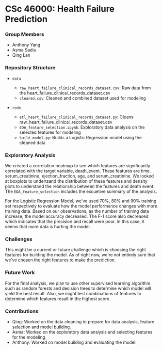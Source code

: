 # CSc 46000: Health Failure Prediction

### Group Members
- Anthony Yang
- Asma Sadia
- Qing Lan

### Repository Structure

- `data`
  - `raw_heart_failure_clinical_records_dataset.csv`: Raw data from the heart_failure_clinical_records_dataset.csv
  - `cleaned.csv`: Cleaned and combined dataset used for modeling
  
- `code`
  - `etl_heart_failure_clinical_records_dataset.py`: Cleans raw_heart_failure_clinical_records_dataset.csv
  - `EDA_feature_selection.ipynb`: Exploratory data analysis on the selected features for modeling
  - `build_model.py`: Builds a Logistic Regression model using the cleaned data

### Exploratory Analysis
We created a correlation heatmap to see which features are significantly correlated with the target variable, death_event. These features are time, serum_creatinine, ejection_fraction, age, and serum_creatinine. We looked at boxplots to undertsand the distribution of these features and density plots to understand the relationship between the features and death event. The `EDA_feature_selection` includes the excuetive summary of the analysis.

For the Logistic Regression Model, we've used 70%, 80% and 90% training set respectively to evaluate how the model performance changes with more training data. Based on our observations, as the number of training data increase, the model accuracy decreased. The F-1 score also decreased which indicates that the precision and recall were poor. In this case, it seems that more data is hurting the model.

### Challenges
This might be a current or future challenge which is choosing the right features for building the model. As of right now, we're not entirely sure that we've chosen the right features to make the prediction.

### Future Work
For the final analysis, we plan to use other supervised learning algorithm such as random forests and decision trees to determine which model will yield the best result. Also, we might test combinations of features to determine which features result in the highest score.

### Contributions

- Qing: Worked on the data cleaning to prepare for data analysis, feature selection and model building.
- Asma: Worked on the exploratory data analysis and selecting features for the modeling.
- Anthony: Worked on model building and evaluating the model.

